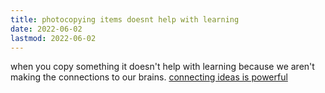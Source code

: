```yaml
---
title: photocopying items doesnt help with learning
date: 2022-06-02
lastmod: 2022-06-02
---
```


when you copy something it doesn't help with learning because we aren't making the connections to our brains. [connecting ideas is powerful](connecting%20ideas%20is%20powerful.md)
